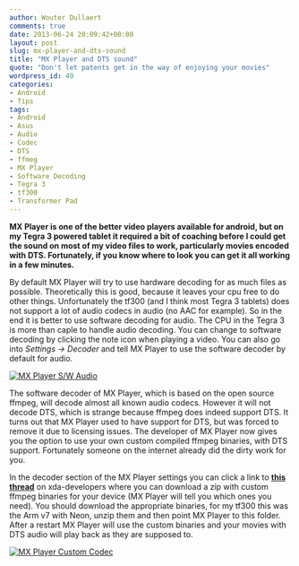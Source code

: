 ```yaml
---
author: Wouter Dullaert
comments: true
date: 2013-06-24 20:09:42+00:00
layout: post
slug: mx-player-and-dts-sound
title: "MX Player and DTS sound"
quote: "Don't let patents get in the way of enjoying your movies"
wordpress_id: 49
categories:
- Android
- Tips
tags:
- Android
- Asus
- Audio
- Codec
- DTS
- ffmeg
- MX Player
- Software Decoding
- Tegra 3
- tf300
- Transformer Pad
---
```



**MX Player is one of the better video players available for android, but on my Tegra 3 powered tablet it required a bit of coaching before I could get the sound on most of my video files to work, particularly movies encoded with DTS. Fortunately, if you know where to look you can get it all working in a few minutes.**






By default MX Player will try to use hardware decoding for as much files as possible. Theoretically this is good, because it leaves your cpu free to do other things. Unfortunately the tf300 (and I think most Tegra 3 tablets) does not support a lot of audio codecs in audio (no AAC for example). So in the end it is better to use software decoding for audio. The CPU in the Tegra 3 is more than caple to handle audio decoding. You can change to software decoding by clicking the note icon when playing a video. You can also go into _Settings -> Decoder_ and tell MX Player to use the software decoder by default for audio.

[![MX Player S/W Audio](http://www.soundhacker.be/blog/wp-content/uploads/2013/06/Screenshot_2013-06-24-21-34-27-1024x341.jpg)](http://www.soundhacker.be/blog/wp-content/uploads/2013/06/Screenshot_2013-06-24-21-34-27.jpg)










The software decoder of MX Player, which is based on the open source ffmpeg, will decode almost all known audio codecs. However it will not decode DTS, which is strange because ffmpeg does indeed support DTS. It turns out that MX Player used to have support for DTS, but was forced to remove it due to licensing issues. The developer of MX Player now gives you the option to use your own custom compiled ffmpeg binaries, with DTS support. Fortunately someone on the internet already did the dirty work for you.





In the decoder section of the MX Player settings you can click a link to **[this thread](http://forum.xda-developers.com/showthread.php?t=2156254)** on xda-developers where you can download a zip with custom ffmpeg binaries for your device (MX Player will tell you which ones you need). You should download the appropriate binaries, for my tf300 this was the Arm v7 with Neon, unzip them and then point MX Player to this folder.
After a restart MX Player will use the custom binaries and your movies with DTS audio will play back as they are supposed to.



[![MX Player Custom Codec](http://www.soundhacker.be/blog/wp-content/uploads/2013/06/Screenshot_2013-06-24-21-34-40.jpg)](http://www.soundhacker.be/blog/wp-content/uploads/2013/06/Screenshot_2013-06-24-21-34-40.jpg)
